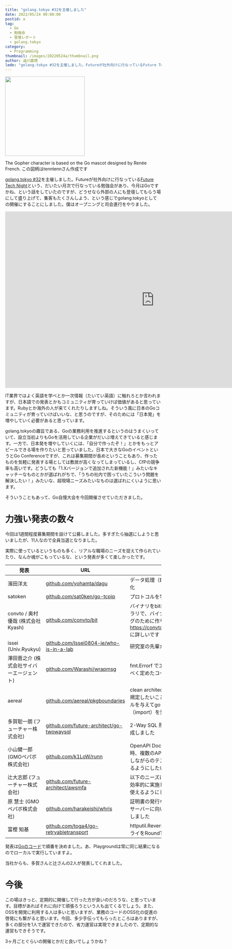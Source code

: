 ```yaml
---
title: "golang.tokyo #32を主催しました"
date: 2022/05/24 00:00:00
postid: a
tag:
  - Go
  - 勉強会
  - 登壇レポート
  - golang.tokyo
category:
  - Programming
thumbnail: /images/20220524a/thumbnail.png
author: 澁川喜規
lede: "golang.tokyo #32を主催しました。Futureが社外向けに行なっているFuture Tech Nightという、だいたい月次で行なっている勉強会があり、今月はGoですかね、という話をしていたのですが、どうせなら外部の人にも登壇してもらう場にして盛り上げて、集客もたくさんしよう、という感じでgolang.tokyoとしての開催にすることにしました。"
---
```

<img src="/images/20220524a/image.png" alt="" width="256" height="256" loading="lazy">

The Gopher character is based on the Go mascot designed by Renée French.
この図柄はtenntennさん作成です

[golang.tokyo #32](https://golangtokyo.connpass.com/event/246982/)を主催しました。Futureが社外向けに行なっている[Future Tech Night](https://future.connpass.com/)という、だいたい月次で行なっている勉強会があり、今月はGoですかね、という話をしていたのですが、どうせなら外部の人にも登壇してもらう場にして盛り上げて、集客もたくさんしよう、という感じでgolang.tokyoとしての開催にすることにしました。僕はオープニングと司会進行をやりました。

<iframe src="https://docs.google.com/presentation/d/e/2PACX-1vS_puMX7qVj6pFxR8b1dfU0C9QIpVhY5MGFhP7itvjyugapignGenhuJmdJSc0A7mtPoI23_-kB0bXH/embed?start=false&loop=false&delayms=3000" frameborder="0" width="960" height="569" allowfullscreen="true" mozallowfullscreen="true" webkitallowfullscreen="true"></iframe>

IT業界ではよく英語を学べとか一次情報（たいてい英語）に触れろとか言われますが、日本語での発表とかもコミュニティが育っていけば価値があると思っています。Rubyとか海外の人が来てくれたりしますしね。そういう風に日本のGoコミュニティが育っていけばいいな、と思うのですが、そのためには「日本発」を増やしていく必要があると思っています。

golang.tokyoの趣旨である、Goの業務利用を推進するというのはうまくいっていて、設立当初よりもGoを活用している企業がだいぶ増えてきていると感じます。一方で、日本発を増やしていくには、「自分で作ったぞ！」とかをもっとアピールできる場を作りたいと思っていました。日本で大きなGoのイベントというとGo Conferenceですが、これは募集期間が長めということもあり、作ったものを気軽に発表する場としては敷居が高くなってしまっているし、CfPの競争率も高いです。どうしても「1.Xバージョンで追加された新機能！」みたいなキャッチーなものとかが選ばれがちで、「うちの社内で困っていたこういう問題を解決したい！」みたいな、超現場ニーズみたいなものは選ばれにくいように思います。

そういうこともあって、Go自慢大会を今回開催させていただきました。

# 力強い発表の数々

今回は1週間程度募集期間を設けて公募しました。多すぎたら抽選にしようと思いましたが、11人なので全員当選となりました。

実際に使っているというものも多く、リアルな職場のニーズを捉えて作られていたり、なんか魂がこもっているな、という発表が多くて楽しかったです。

発表 | URL | 実装の動機 |
--------------|-------|--------|
濱田洋太|[github.com/yohamta/dagu](https://github.com/yohamta/dagu)|データ処理（ETL）バッチ群の依存関係の可視化、運用効率化
satoken| [github.com/sat0ken/go-tcpip](https://github.com/sat0ken/go-tcpip) | プロトコルを学ぶためで業務用ではありません
convto / 奥村 優哉 (株式会社Kyash) | [github.com/convto/bit](https://github.com/convto/bit) | バイナリをbit表現に変換するためのエンコーディングライブラリで、バイナリを解釈するようなプログラムのlogやデバッグのために作りました。 具体的な動機は https://convto.hatenablog.com/entry/2022/05/08/160157 に詳しいです
issei (Univ.Ryukyu) | [github.com/Issei0804-ie/who-is-in-a-lab](https://github.com/Issei0804-ie/who-is-in-a-lab) | 研究室の先輩からお願いがありソフトウェアを作成しました
澤田晋之介 (株式会社サイバーエージェント) | [github.com/Warashi/wrapmsg](https://github.com/Warashi/wrapmsg) | fmt.Errorf でエラーをwrapするときのメッセージを統一するべく定めたコード規約をlinterとして実装しました
aereal | [github.com/aereal/pkgboundaries](https://github.com/aereal/pkgboundaries) | clean architectureなどプロジェクトごとに依存関係の方向を規定したいことがあります。このツールはJSONで定めたルールを与えてgo vetツールとして実行すると不正な依存（import）を発見してくれます。
多賀聡一朗 (フューチャー株式会社) | [github.com/future-architect/go-twowaysql](https://github.com/future-architect/go-twowaysql) | 2-Way SQL 形式の DB アクセスライブラリのニーズがあり作成しました
小山健一郎 (GMOペパボ株式会社) | [github.com/k1LoW/runn](https://github.com/k1LoW/runn) | OpenAPI Documentを使ったGoのAPIサーバを開発している時、複数のAPIをまたいでかつ、データベースのデータを参照しながらのテストをOpenAPI Documentライクに簡単に書けるようにしたいというニーズ
辻大志郎 (フューチャー株式会社) | [github.com/future-architect/awsmfa](https://github.com/future-architect/awsmfa) | 以下のニーズによるものです・AWS CLIにおけるMFA認証を効率的に実施したい・簡単にローカルPCにインストールして使えるようにしたい
原 慧士 (GMOペパボ株式会社) | [github.com/harakeishi/whris](https://github.com/harakeishi/whris) | 証明書の発行などで該当のドメインのAレコードがどこの管理サーバーに向いているかを１コマンドで調べれるように作成しました
富樫 知基 | [github.com/toga4/go-retryabletransport](https://github.com/toga4/go-retryabletransport) | httputil.ReverseProxyを使った実装でHTTPリクエストのリトライをRoundTripperでやりたかった

発表は[Goのコード](https://go.dev/play/p/KKfF9zIJPO4)で順番を決めました。あ、Playgroundは常に同じ結果になるのでローカルで実行していますよ。

当社からも、多賀さんと辻さんの2人が発表してくれました。

# 今後

この場はきっと、定期的に開催して行った方が良いのだろうな、と思っています。目標があればそれに向けて頑張ろうという人も出てくるでしょう。また、OSSを開発に利用する人は多いと思いますが、業務のコードのOSS化の促進の啓発にも繋がると思います。今回、多少手伝ってもらったところはありますが、多くの部分を1人で運営できたので、省力運営は実現できましたので、定期的な運営もできそうです。

3ヶ月ごとぐらいの開催とかだと良いでしょうかね？

